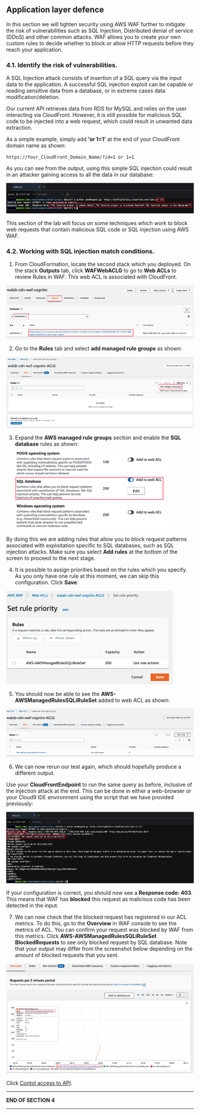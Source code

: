 ## Application layer defence

In this section we will tighten security using AWS WAF further to mitigate the risk of vulnerabilities such as SQL Injection, Distributed denial of service (DDoS) and other common attacks. WAF allows you to create your own custom rules to decide whether to block or allow HTTP requests before they reach your application.

### 4.1. Identify the risk of vulnerabilities.

A SQL Injection attack consists of insertion of a SQL query via the input data to the application. A successful SQL injection exploit can be capable or reading sensitive data from a database, or in extreme cases data modification/deletion. 

Our current API retrieves data from RDS for MySQL and relies on the user interacting via CloudFront. However, it is still possible for malicious SQL code to be injected into a web request, which could result in unwanted data extraction.

As a simple example, simply add **'or 1=1'** at the end of your CloudFront domain name as shown:

```
https://Your_CloudFront_Domain_Name/?id=1 or 1=1
```


As you can see from the output, using this simple SQL injection could result in an attacker gaining access to all the data in our database:

![Section4 Access through CloudFront](../../static/300_Multilayered_API_Security_with_Cognito_and_WAF/Images/section4/section4-sql_injection.png)

This section of the lab will focus on some techniques which work to block web requests that contain malicious SQL code or SQL injection using AWS WAF.

### 4.2. Working with SQL injection match conditions.

1. From CloudFormation, locate the second stack which you deployed. On the stack **Outputs** tab, click **WAFWebACLG** to go to **Web ACLs** to review Rules in WAF. This web ACL is associated with CloudFront.

![Section4 Output WAF](../../static/300_Multilayered_API_Security_with_Cognito_and_WAF/Images/section4/section4-waf_global_cloudfront.png)

2. Go to the **Rules** tab and select **add managed rule groups** as shown:

![Section4 Add AWS Managed Rule](../../static/300_Multilayered_API_Security_with_Cognito_and_WAF/Images/section4/section4-add_aws_managed_rule.png)

3. Expand the **AWS managed rule groups** section and enable the **SQL database** rules as shown: 
![Section4 Enable SQL database](../../static/300_Multilayered_API_Security_with_Cognito_and_WAF/Images/section4/section4-enable_sql_database.png)

By doing this we are adding rules that allow you to block request patterns associated with exploitation specific to SQL databases, such as SQL injection attacks. Make sure you select **Add rules** at the bottom of the screen to proceed to the next stage.

4. It is possible to assign priorities based on the rules which you specify. As you only have one rule at this moment, we can skip this configuration. Click **Save**:

![Section4 Set Rule Priority](../../static/300_Multilayered_API_Security_with_Cognito_and_WAF/Images/section4/section4-set_rule_priority.png)

5. You should now be able to see the **AWS-AWSManagedRulesSQLiRuleSet** added to web ACL as shown:

![Section4 AWS AWSManagedRulesSQLiRuleSet](../../static/300_Multilayered_API_Security_with_Cognito_and_WAF/Images/section4/section4-AWS-AWSManagedRulesSQLiRuleSet.png)

6. We can now rerun our test again, which should hopefully produce a different output. 

Use your **CloudFrontEndpoint** to run the same query as before, inclusive of the injection attack at the end. This can be done in either a web-browser or your Cloud9 IDE environment using the script that we have provided previously:

![Section4 Block SQL Injection](../../static/300_Multilayered_API_Security_with_Cognito_and_WAF/Images/section4/section4-block_sql_injection.png)

If your configuration is correct, you should now see a **Response code: 403**. This means that WAF has **blocked** this request as malicious code has been detected in the input.


7. We can now check that the blocked request has registered in our ACL metrics. To do this, go to the **Overview** in WAF console to see the metrics of ACL. You can confirm your request was blocked by WAF from this metrics. Click **AWS-AWSManagedRulesSQLiRuleSet BlockedRequests** to see only blocked request by SQL database. Note that your output may differ from the screenshot below depending on the amount of blocked requests that you sent.

![Section4 SQL Injection MetricGblocked Requests](../../static/300_Multilayered_API_Security_with_Cognito_and_WAF/Images/section4/section4-sql_injection_metricGblocked_requests.png)

Click [Contol access to API](./5_control_access_to_API.md).
___
**END OF SECTION 4**
___


